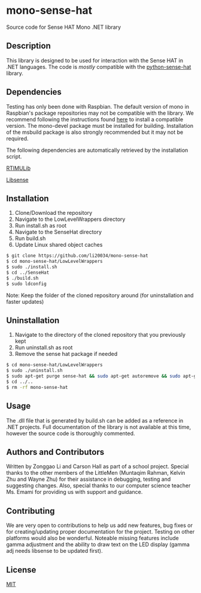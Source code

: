 # mono-sense-hat
Source code for Sense HAT Mono .NET library

## Description
This library is designed to be used for interaction with the Sense HAT in .NET languages. The code is *mostly* compatible with the [python-sense-hat](https://github.com/RPi-Distro/python-sense-hat) library.

## Dependencies
Testing has only been done with Raspbian.
The default version of mono in Raspbian's package repositories may not be compatible with the library. We recommend following the instructions found [here](https://www.mono-project.com/download/stable/#download-lin-raspbian) to install a compatible version. The mono-devel package must be installed for building. Installation of the msbuild package is also strongly recommended but it may not be required.

The following dependencies are automatically retrieved by the installation script.

[RTIMULib](https://github.com/RPi-Distro/RTIMULib)

[Libsense](https://github.com/moshegottlieb/libsense)

## Installation
  1. Clone/Download the repository
  2. Navigate to the LowLevelWrappers directory
  3. Run install.sh as root
  4. Navigate to the SenseHat directory
  5. Run build.sh
  6. Update Linux shared object caches
```bash
$ git clone https://github.com/li20034/mono-sense-hat
$ cd mono-sense-hat/LowLevelWrappers
$ sudo ./install.sh
$ cd ../SenseHat
$ ./build.sh
$ sudo ldconfig
```
Note: Keep the folder of the cloned repository around (for uninstallation and faster updates)

## Uninstallation
  1. Navigate to the directory of the cloned repository that you previously kept
  2. Run uninstall.sh as root
  3. Remove the sense hat package if needed
```bash
$ cd mono-sense-hat/LowLevelWrappers
$ sudo ./uninstall.sh
$ sudo apt-get purge sense-hat && sudo apt-get autoremove && sudo apt-get clean # optional
$ cd ../..
$ rm -rf mono-sense-hat 
```

## Usage
The .dll file that is generated by build.sh can be added as a reference in .NET projects. Full documentation of the library is not available at this time, however the source code is thoroughly commented.

## Authors and Contributors
Written by Zonggao Li and Carson Hall as part of a school project.
Special thanks to the other members of the LittleMen (Muntaqim Rahman, Kelvin Zhu and Wayne Zhu) for their assistance in debugging, testing and suggesting changes. Also, special thanks to our computer science teacher Ms. Emami for providing us with support and guidance.

## Contributing
We are very open to contributions to help us add new features, bug fixes or for creating/updating proper documentation for the project. Testing on other platforms would also be wonderful. Noteable missing features include gamma adjustment and the ability to draw text on the LED display (gamma adj needs libsense to be updated first).

## License
[MIT](https://choosealicense.com/licenses/mit/)
